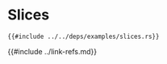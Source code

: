 # Slices

```rust,editable
{{#include ../../deps/examples/slices.rs}}
```

{{#include ../link-refs.md}}
